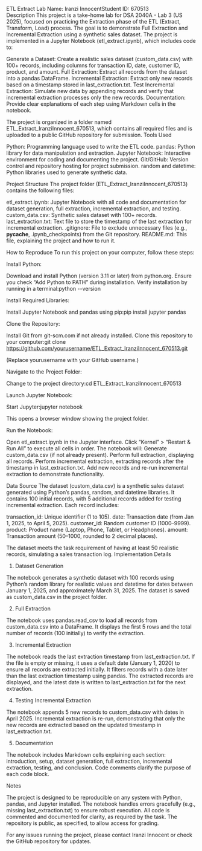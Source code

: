 ETL Extract Lab
Name: Iranzi InnocentStudent ID: 670513  
Description
This project is a take-home lab for DSA 2040A - Lab 3 (US 2025), focused on practicing the Extraction phase of the ETL (Extract, Transform, Load) process. The goal is to demonstrate Full Extraction and Incremental Extraction using a synthetic sales dataset. The project is implemented in a Jupyter Notebook (etl_extract.ipynb), which includes code to:

Generate a Dataset: Create a realistic sales dataset (custom_data.csv) with 100+ records, including columns for transaction ID, date, customer ID, product, and amount.
Full Extraction: Extract all records from the dataset into a pandas DataFrame.
Incremental Extraction: Extract only new records based on a timestamp stored in last_extraction.txt.
Test Incremental Extraction: Simulate new data by appending records and verify that incremental extraction processes only the new records.
Documentation: Provide clear explanations of each step using Markdown cells in the notebook.

The project is organized in a folder named ETL_Extract_IranziInnocent_670513, which contains all required files and is uploaded to a public GitHub repository for submission.
Tools Used

Python: Programming language used to write the ETL code.
pandas: Python library for data manipulation and extraction.
Jupyter Notebook: Interactive environment for coding and documenting the project.
Git/GitHub: Version control and repository hosting for project submission.
random and datetime: Python libraries used to generate synthetic data.

Project Structure
The project folder (ETL_Extract_IranziInnocent_670513) contains the following files:

etl_extract.ipynb: Jupyter Notebook with all code and documentation for dataset generation, full extraction, incremental extraction, and testing.
custom_data.csv: Synthetic sales dataset with 100+ records.
last_extraction.txt: Text file to store the timestamp of the last extraction for incremental extraction.
.gitignore: File to exclude unnecessary files (e.g., __pycache__, .ipynb_checkpoints) from the Git repository.
README.md: This file, explaining the project and how to run it.

How to Reproduce
To run this project on your computer, follow these steps:

Install Python:

Download and install Python (version 3.11 or later) from python.org.
Ensure you check “Add Python to PATH” during installation.
Verify installation by running in a terminal:python --version




Install Required Libraries:

Install Jupyter Notebook and pandas using pip:pip install jupyter pandas




Clone the Repository:

Install Git from git-scm.com if not already installed.
Clone this repository to your computer:git clone https://github.com/yourusername/ETL_Extract_IranziInnocent_670513.git

(Replace yourusername with your GitHub username.)


Navigate to the Project Folder:

Change to the project directory:cd ETL_Extract_IranziInnocent_670513




Launch Jupyter Notebook:

Start Jupyter:jupyter notebook


This opens a browser window showing the project folder.


Run the Notebook:

Open etl_extract.ipynb in the Jupyter interface.
Click “Kernel” > “Restart & Run All” to execute all cells in order.
The notebook will:
Generate custom_data.csv (if not already present).
Perform full extraction, displaying all records.
Perform incremental extraction, extracting records after the timestamp in last_extraction.txt.
Add new records and re-run incremental extraction to demonstrate functionality.





Data Source
The dataset (custom_data.csv) is a synthetic sales dataset generated using Python’s pandas, random, and datetime libraries. It contains 100 initial records, with 5 additional records added for testing incremental extraction. Each record includes:

transaction_id: Unique identifier (1 to 105).
date: Transaction date (from Jan 1, 2025, to April 5, 2025).
customer_id: Random customer ID (1000–9999).
product: Product name (Laptop, Phone, Tablet, or Headphones).
amount: Transaction amount ($50–$1000, rounded to 2 decimal places).

The dataset meets the task requirement of having at least 50 realistic records, simulating a sales transaction log.
Implementation Details
1. Dataset Generation

The notebook generates a synthetic dataset with 100 records using Python’s random library for realistic values and datetime for dates between January 1, 2025, and approximately March 31, 2025.
The dataset is saved as custom_data.csv in the project folder.

2. Full Extraction

The notebook uses pandas.read_csv to load all records from custom_data.csv into a DataFrame.
It displays the first 5 rows and the total number of records (100 initially) to verify the extraction.

3. Incremental Extraction

The notebook reads the last extraction timestamp from last_extraction.txt.
If the file is empty or missing, it uses a default date (January 1, 2020) to ensure all records are extracted initially.
It filters records with a date later than the last extraction timestamp using pandas.
The extracted records are displayed, and the latest date is written to last_extraction.txt for the next extraction.

4. Testing Incremental Extraction

The notebook appends 5 new records to custom_data.csv with dates in April 2025.
Incremental extraction is re-run, demonstrating that only the new records are extracted based on the updated timestamp in last_extraction.txt.

5. Documentation

The notebook includes Markdown cells explaining each section: introduction, setup, dataset generation, full extraction, incremental extraction, testing, and conclusion.
Code comments clarify the purpose of each code block.

Notes

The project is designed to be reproducible on any system with Python, pandas, and Jupyter installed.
The notebook handles errors gracefully (e.g., missing last_extraction.txt) to ensure robust execution.
All code is commented and documented for clarity, as required by the task.
The repository is public, as specified, to allow access for grading.

For any issues running the project, please contact Iranzi Innocent or check the GitHub repository for updates.
